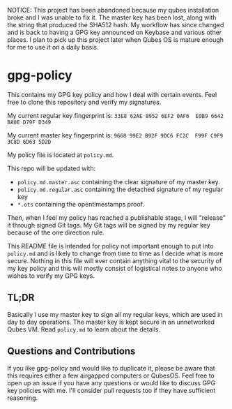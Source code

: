 NOTICE: This project has been abandoned because my qubes installation broke and I was unable to fix it. The master key has been lost, along with the string that produced the SHA512 hash. My workflow has since changed and is back to having a GPG key announced on Keybase and various other places. I plan to pick up this project later when Qubes OS is mature enough for me to use it on a daily basis.

# gpg-policy
This contains my GPG key policy and how I deal with certain events. Feel free to clone this repository and verify my signatures.

My current regular key fingerprint is: `33E8 62AE 8952 6EF2 0AF6  E0B9 6642 BA0E D79F D349`

My current master key fingerprint is: `9668 99E2 B92F 9DC6 FC2C  F99F C9F9 3C8D 6D63 5D2D`

My policy file is located at `policy.md`.

This repo will be updated with:
- `policy.md.master.asc` containing the clear signature of my master key.
- `policy.md.regular.asc` containing the detached signature of my regular key
- `*.ots` containing the opentimestamps proof.

Then, when I feel my policy has reached a publishable stage, I will "release" it through signed Git tags. My Git tags will be signed by my regular key because of the one direction rule.

This README file is intended for policy not important enough to put into `policy.md` and is likely to change from time to time as I decide what is more secure. Nothing in this file will ever contain anything vital to the security of my key policy and this will mostly consist of logistical notes to anyone who wishes to verify my GPG keys.

## TL;DR
Basically I use my master key to sign all my regular keys, which are used in day to day operations. The master key is kept secure in an unnetworked Qubes VM. Read `policy.md` to learn about the details.

## Questions and Contributions
If you like gpg-policy and would like to duplicate it, please be aware that this requires either a few airgapped computers or QubesOS. Feel free to open up an issue if you have any questions or would like to discuss GPG key policies with me. I'll consider pull requests too if they have sufficient reasoning.
